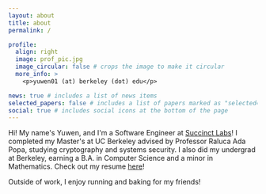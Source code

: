 ```yaml
---
layout: about
title: about
permalink: /

profile:
  align: right
  image: prof_pic.jpg
  image_circular: false # crops the image to make it circular
  more_info: >
    <p>yuwen01 (at) berkeley (dot) edu</p>

news: true # includes a list of news items
selected_papers: false # includes a list of papers marked as "selected={true}"
social: true # includes social icons at the bottom of the page
---
```


Hi! My name's Yuwen, and I'm a Software Engineer at [Succinct Labs](https://succinct.xyz)! I completed my Master's at UC Berkeley advised by Professor Raluca Ada Popa, studying cryptography and systems security. I also did my undergrad at Berkeley, earning a B.A. in Computer Science and a minor in Mathematics. Check out my resume [here](../assets/resume.pdf)!

Outside of work, I enjoy running and baking for my friends!
